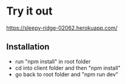 # Try it out

https://sleepy-ridge-02062.herokuapp.com/

## Installation

- run "npm install" in root folder
- cd into client folder and then "npm install"
- go back to root folder and "npm run dev"


